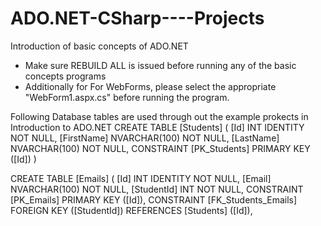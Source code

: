 # ADO.NET-CSharp----Projects
Introduction of basic concepts of ADO.NET
- Make sure REBUILD ALL is issued before running any of the basic concepts programs
- Additionally for For WebForms, please select the appropriate "WebForm1.aspx.cs" before running the program.


Following Database tables are used through out the example prokects in Introduction to ADO.NET
CREATE TABLE [Students] 
(
	[Id] INT IDENTITY NOT NULL,
	[FirstName] NVARCHAR(100) NOT NULL,
	[LastName] NVARCHAR(100) NOT NULL,
	CONSTRAINT [PK_Students] PRIMARY KEY ([Id])
)

CREATE TABLE [Emails] 
(
	[Id] INT IDENTITY NOT NULL,
	[Email] NVARCHAR(100) NOT NULL,
	[StudentId] INT NOT NULL,
	CONSTRAINT [PK_Emails] PRIMARY KEY ([Id]),
	CONSTRAINT [FK_Students_Emails] FOREIGN KEY ([StudentId]) REFERENCES [Students] ([Id]),
  
